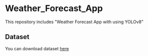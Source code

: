 # Weather_Forecast_App
This repository includes "Weather Forecast App with using YOLOv8"

## Dataset
You can download dataset [here](https://drive.google.com/file/d/15EohGHrUun66NbIkvQGGpypCTkYcxP7N/view?usp=sharing)
